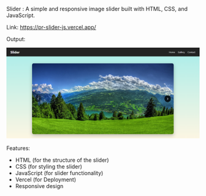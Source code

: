 Slider : A simple and responsive image slider built with HTML, CSS, and JavaScript.

Link: https://pr-slider-js.vercel.app/

Output: 

![alt text](./output/image.png)

Features:

- HTML (for the structure of the slider)
- CSS (for styling the slider)
- JavaScript (for slider functionality)
- Vercel (for Deployment)
- Responsive design